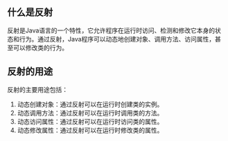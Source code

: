 ## 什么是反射

反射是Java语言的一个特性，它允许程序在运行时访问、检测和修改它本身的状态和行为。通过反射，Java程序可以动态地创建对象、调用方法、访问属性，甚至可以修改类的行为。

## 反射的用途

反射的主要用途包括：

1. 动态创建对象：通过反射可以在运行时创建类的实例。
2. 动态调用方法：通过反射可以在运行时调用类的方法。
3. 动态访问属性：通过反射可以在运行时访问类的属性。
4. 动态修改属性：通过反射可以在运行时修改类的属性。